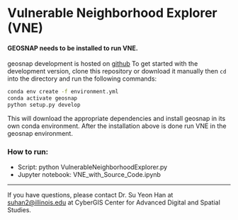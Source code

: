 # Vulnerable Neighborhood Explorer (VNE)

#### GEOSNAP needs to be installed to run VNE.
geosnap development is hosted on [github](https://github.com/spatialucr/geosnap)
To get started with the development version,
clone this repository or download it manually then `cd` into the directory and run the
following commands:

```bash
conda env create -f environment.yml
conda activate geosnap 
python setup.py develop
```
This will download the appropriate dependencies and install geosnap in its own conda environment.
After the installation above is done run VNE in the geosnap environment. 

### How to run:
- Script: python VulnerableNeighborhoodExplorer.py
- Jupyter notebook: VNE_with_Source_Code.ipynb
-------------
If you have questions, please contact Dr. Su Yeon Han at suhan2@illinois.edu at CyberGIS Center for Advanced Digital and Spatial Studies.
